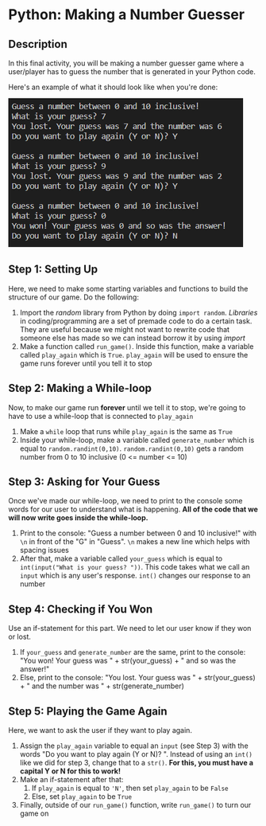 # Python: Making a Number Guesser

## Description

In this final activity, you will be making a number guesser game where a user/player has to guess the number that is generated in your Python code.

Here's an example of what it should look like when you're done:

![example](snapshot.png)

## Step 1: Setting Up

Here, we need to make some starting variables and functions to build the structure of our game. Do the following:

1) Import the *random* library from Python by doing ``import random``. *Libraries* in coding/programming are a set of premade code to do a certain task. They are useful because we might not want to rewrite code that someone else has made so we can instead borrow it by using *import*
2) Make a function called ``run_game()``. Inside this function, make a variable called ``play_again`` which is ``True``. ``play_again`` will be used to ensure the game runs forever until you tell it to stop

## Step 2: Making a While-loop

Now, to make our game run **forever** until we tell it to stop, we're going to have to use a while-loop that is connected to ``play_again``

1) Make a ``while`` loop that runs while ``play_again`` is the same as ``True``
2) Inside your while-loop, make a variable called ``generate_number`` which is equal to ``random.randint(0,10)``. ``random.randint(0,10)`` gets a random number from 0 to 10 inclusive (0 <= number <= 10)

## Step 3: Asking for Your Guess

Once we've made our while-loop, we need to print to the console some words for our user to understand what is happening. **All of the code that we will now write goes inside the while-loop.**

1) Print to the console: "Guess a number between 0 and 10 inclusive!" with `\n` in front of the "G" in "Guess". `\n` makes a new line which helps with spacing issues
2) After that, make a variable called ``your_guess`` which is equal to ``int(input("What is your guess? "))``. This code takes what we call an ``input`` which is any user's response. ``int()`` changes our response to an number

## Step 4: Checking if You Won

Use an if-statement for this part. We need to let our user know if they won or lost.

1) If ``your_guess`` and ``generate_number`` are the same, print to the console: "You won! Your guess was " + str(your_guess) + " and so was the answer!"
2) Else, print to the console: "You lost. Your guess was " + str(your_guess) + " and the number was " + str(generate_number)

## Step 5: Playing the Game Again

Here, we want to ask the user if they want to play again.

1) Assign the ``play_again`` variable to equal an ``input`` (see Step 3) with the words "Do you want to play again (Y or N)? ". Instead of using an ``int()`` like we did for step 3, change that to a ``str()``. **For this, you must have a capital Y or N for this to work!**
2) Make an if-statement after that:
    1) If ``play_again`` is equal to ``'N'``, then set ``play_again`` to be ``False``
    2) Else, set ``play_again`` to be ``True``
3) Finally, outside of our ``run_game()`` function, write ``run_game()`` to turn our game on
